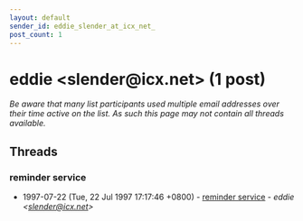 ```yaml
---
layout: default
sender_id: eddie_slender_at_icx_net_
post_count: 1
---
```


# eddie <slender<span>@</span>icx.net> (1 post)

_Be aware that many list participants used multiple email addresses over their time active on the list. As such this page may not contain all threads available._

## Threads

### reminder service
+ 1997-07-22 (Tue, 22 Jul 1997 17:17:46 +0800) - [reminder service](/archive/1997/07/78f765fca87a79864248e222715c86c2ab0e5fc831406a33977f83536c6b0296) - _eddie \<slender@icx.net\>_

